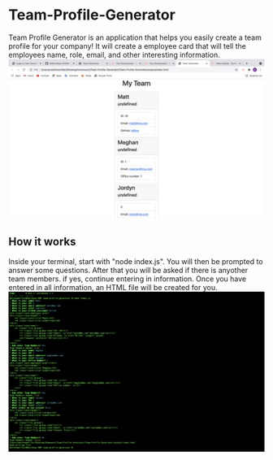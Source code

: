 # Team-Profile-Generator

Team Profile Generator is an application that helps you easily create a team profile for your company!  It will create a employee card that will tell the employees name, role, email, and other interesting information. 
![image](https://github.com/Millmr/Team-Profile-Generator/blob/main/browser%20screenshot.png)

## How it works

Inside your terminal, start with "node index.js".  You will then be prompted to answer some questions.  After that you will be asked if there is anyother team members. if yes, continue entering in information. Once you have entered in all information, an HTML file will be created for you. 
![image](https://github.com/Millmr/Team-Profile-Generator/blob/main/Terminal%20screenshot.png)
